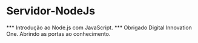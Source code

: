 # Servidor-NodeJs
*** Introdução ao Node.js com JavaScript.
*** Obrigado Digital Innovation One. 
Abrindo as portas ao conhecimento.
